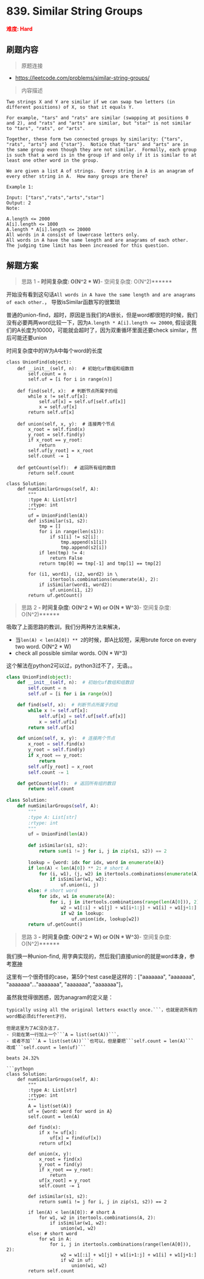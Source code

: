 # 839. Similar String Groups

**<font color=red>难度: Hard</font>**

## 刷题内容

> 原题连接

* https://leetcode.com/problems/similar-string-groups/

> 内容描述

```
Two strings X and Y are similar if we can swap two letters (in different positions) of X, so that it equals Y.

For example, "tars" and "rats" are similar (swapping at positions 0 and 2), and "rats" and "arts" are similar, but "star" is not similar to "tars", "rats", or "arts".

Together, these form two connected groups by similarity: {"tars", "rats", "arts"} and {"star"}.  Notice that "tars" and "arts" are in the same group even though they are not similar.  Formally, each group is such that a word is in the group if and only if it is similar to at least one other word in the group.

We are given a list A of strings.  Every string in A is an anagram of every other string in A.  How many groups are there?

Example 1:

Input: ["tars","rats","arts","star"]
Output: 2
Note:

A.length <= 2000
A[i].length <= 1000
A.length * A[i].length <= 20000
All words in A consist of lowercase letters only.
All words in A have the same length and are anagrams of each other.
The judging time limit has been increased for this question.
```

## 解题方案

> 思路 1
******- 时间复杂度: O(N^2 * W)******- 空间复杂度: O(N^2)******

开始没有看到这句话```All words in A have the same length and are anagrams of each other.```， 导致isSimilar函数写的很繁琐

普通的union-find，超时，原因是当我们的A很长，但是word都很短的时候，我们没有必要两两word比较一下，因为```A.length * A[i].length <= 20000```,
假设说我们的A长度为10000，可能就会超时了，因为双重循环里面还要check similar，然后可能还要union


时间复杂度中的W为A中每个word的长度

```
class UnionFind(object):
    def __init__(self, n):  # 初始化uf数组和组数目
        self.count = n
        self.uf = [i for i in range(n)]

    def find(self, x):  # 判断节点所属于的组
        while x != self.uf[x]:
            self.uf[x] = self.uf[self.uf[x]]
            x = self.uf[x]
        return self.uf[x]

    def union(self, x, y):  # 连接两个节点
        x_root = self.find(x)
        y_root = self.find(y)
        if x_root == y_root:
            return
        self.uf[y_root] = x_root
        self.count -= 1

    def getCount(self):  # 返回所有组的数目
        return self.count 
    
class Solution:
    def numSimilarGroups(self, A):
        """
        :type A: List[str]
        :rtype: int
        """
        uf = UnionFind(len(A))
        def isSimilar(s1, s2):
            tmp = []
            for i in range(len(s1)):
                if s1[i] != s2[i]:
                    tmp.append(s1[i])
                    tmp.append(s2[i])
            if len(tmp) != 4:
                return False
            return tmp[0] == tmp[-1] and tmp[1] == tmp[2]
        
        for (i1, word1), (i2, word2) in \
                itertools.combinations(enumerate(A), 2):
            if isSimilar(word1, word2):
                uf.union(i1, i2)
        return uf.getCount()
```




> 思路 2
******- 时间复杂度: O(N^2 * W) or O(N * W^3)******- 空间复杂度: O(N^2)******


吸取了上面思路的教训，我们分两种方法来解决， 
- 当```len(A) < len(A[0]) ** 2```的时候，即A比较短，采用brute force on every two word. O(N^2 * W)
- check all possible similar words. O(N * W^3)

这个解法在python2可以过，python3过不了，无语。。

```python
class UnionFind(object):
    def __init__(self, n):  # 初始化uf数组和组数目
        self.count = n
        self.uf = [i for i in range(n)]

    def find(self, x):  # 判断节点所属于的组
        while x != self.uf[x]:
            self.uf[x] = self.uf[self.uf[x]]
            x = self.uf[x]
        return self.uf[x]

    def union(self, x, y):  # 连接两个节点
        x_root = self.find(x)
        y_root = self.find(y)
        if x_root == y_root:
            return
        self.uf[y_root] = x_root
        self.count -= 1

    def getCount(self):  # 返回所有组的数目
        return self.count 
    
class Solution:
    def numSimilarGroups(self, A):
        """
        :type A: List[str]
        :rtype: int
        """
        uf = UnionFind(len(A))
        
        def isSimilar(s1, s2):
            return sum(i != j for i, j in zip(s1, s2)) == 2
        
        lookup = {word: idx for idx, word in enumerate(A)}
        if len(A) < len(A[0]) ** 2: # short A
            for (i, w1), (j, w2) in itertools.combinations(enumerate(A), 2):
                if isSimilar(w1, w2):
                    uf.union(i, j)
        else: # short word
            for idx, w1 in enumerate(A):
                for i, j in itertools.combinations(range(len(A[0])), 2):
                    w2 = w1[:i] + w1[j] + w1[i+1:j] + w1[i] + w1[j+1:]
                    if w2 in lookup:
                        uf.union(idx, lookup[w2])
        return uf.getCount()
```




> 思路 3
******- 时间复杂度: O(N^2 * W) or O(N * W^3)******- 空间复杂度: O(N^2)******


我们换一种union-find, 用字典实现的，然后我们直接union的就是word本身，参考[寒神](https://leetcode.com/problems/similar-string-groups/discuss/132345/Python-Union-Find-Solution-with-Tricky-min(O(MN2)-O(NM2)))

这里有一个很奇怪的case，第59个test case是这样的：["aaaaaaa", "aaaaaaa", "aaaaaaa"..."aaaaaaa", "aaaaaaa", "aaaaaaa"]，

虽然我觉得很困惑，因为anagram的定义是：
```An anagram is a word or phrase formed by rearranging the letters of a different word or phrase, 
typically using all the original letters exactly once.```，也就是说所有的word都必须different才行，

但是这里为了AC没办法了，
- 只能在第一行加上一个```A = list(set(A))```，
- 或者不加```A = list(set(A))```也可以，但是要把```self.count = len(A)```改成```self.count = len(uf)```

beats 24.32%

```pythopn
class Solution:
    def numSimilarGroups(self, A):
        """
        :type A: List[str]
        :rtype: int
        """
        A = list(set(A))
        uf = {word: word for word in A}
        self.count = len(A)
        
        def find(x):
            if x != uf[x]:
                uf[x] = find(uf[x])
            return uf[x]
        
        def union(x, y):
            x_root = find(x)
            y_root = find(y)
            if x_root == y_root:
                return
            uf[x_root] = y_root
            self.count -= 1
        
        def isSimilar(s1, s2):
            return sum(i != j for i, j in zip(s1, s2)) == 2
        
        if len(A) < len(A[0]): # short A
            for w1, w2 in itertools.combinations(A, 2):
                if isSimilar(w1, w2):
                    union(w1, w2)
        else: # short word
            for w1 in A:
                for i, j in itertools.combinations(range(len(A[0])), 2):
                    w2 = w1[:i] + w1[j] + w1[i+1:j] + w1[i] + w1[j+1:]
                    if w2 in uf:
                        union(w1, w2)
        return self.count
```






















